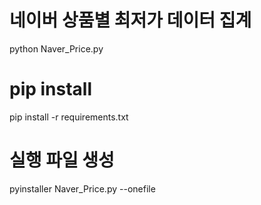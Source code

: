 # 네이버 상품별 최저가 데이터 집계
python Naver_Price.py

# pip install
pip install -r requirements.txt

# 실행 파일 생성
pyinstaller Naver_Price.py --onefile    
